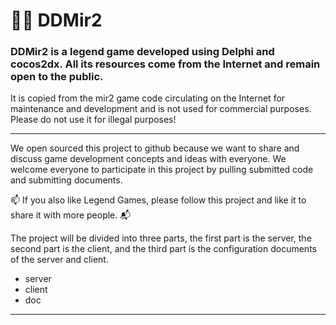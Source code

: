 # 🧑‍✈️ DDMir2

### DDMir2 is a legend game developed using Delphi and cocos2dx. All its resources come from the Internet and remain open to the public.

It is copied from the mir2 game code circulating on the Internet for maintenance and development and is not used for commercial purposes. Please do not use it for illegal purposes!

---

We open sourced this project to github because we want to share and discuss game development concepts and ideas with everyone. We welcome everyone to participate in this project by pulling submitted code and submitting documents.


📫 If you also like Legend Games, please follow this project and like it to share it with more people. 📬

The project will be divided into three parts, the first part is the server, the second part is the client, and the third part is the configuration documents of the server and client.

- server
- client
- doc

---

